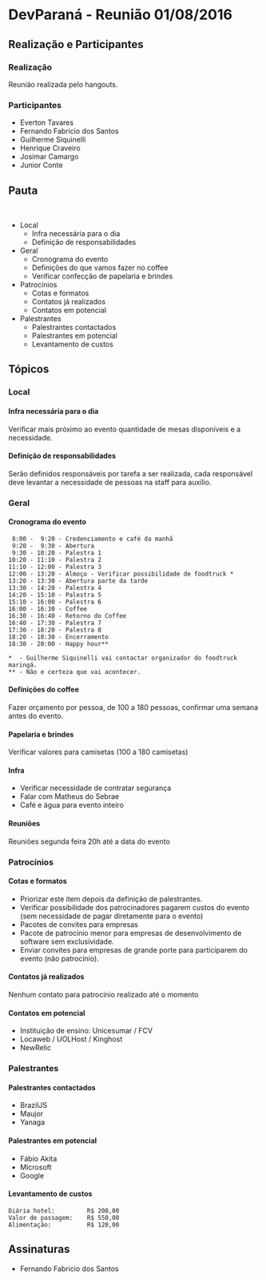 # DevParaná - Reunião 01/08/2016

## Realização e Participantes
### Realização
Reunião realizada pelo hangouts.

### Participantes
- Everton Tavares
- Fernando Fabricio dos Santos
- Guilherme Siquinelli
- Henrique Craveiro
- Josimar Camargo
- Junior Conte

## Pauta
​
* Local
    - Infra necessária para o dia
    - Definição de responsabilidades
* Geral
    - Cronograma do evento
    - Definições do que vamos fazer no coffee
    - Verificar confecção de papelaria e brindes
* Patrocínios
    - Cotas e formatos
    - Contatos já realizados
    - Contatos em potencial
* Palestrantes
    - Palestrantes contactados
    - Palestrantes em potencial
    - Levantamento de custos

## Tópicos
### Local
#### Infra necessária para o dia

Verificar mais próximo ao evento quantidade de mesas disponíveis e a necessidade.

#### Definição de responsabilidades

Serão definidos responsáveis por tarefa a ser realizada, cada responsável deve levantar a necessidade de pessoas na staff para auxílio.

### Geral

#### Cronograma do evento

```
 8:00 -  9:20 - Credenciamento e café da manhã
 9:20 -  9:30 - Abertura
 9:30 - 10:20 - Palestra 1
10:20 - 11:10 - Palestra 2
11:10 - 12:00 - Palestra 3
12:00 - 13:20 - Almoço - Verificar possibilidade de foodtruck *
13:20 - 13:30 - Abertura parte da tarde
13:30 - 14:20 - Palestra 4
14:20 - 15:10 - Palestra 5
15:10 - 16:00 - Palestra 6
16:00 - 16:30 - Coffee
16:30 - 16:40 - Retorno do Coffee
16:40 - 17:30 - Palestra 7
17:30 - 18:20 - Palestra 8
18:20 - 18:30 - Encerramento
18:30 - 20:00 - Happy hour**

*  - Guilherme Siquinelli vai contactar organizador do foodtruck maringá.
** - Não e certeza que vai acontecer.
```

#### Definições do coffee

Fazer orçamento por pessoa, de 100 a 180 pessoas, confirmar uma semana antes do evento.

#### Papelaria e brindes

Verificar valores para camisetas (100 a 180 camisetas)

#### Infra

- Verificar necessidade de contratar segurança
- Falar com Matheus do Sebrae
- Café e água para evento inteiro

#### Reuniões

Reuniões segunda feira 20h até a data do evento

### Patrocínios
#### Cotas e formatos
- Priorizar este item depois da definição de palestrantes.
- Verificar possibilidade dos patrocinadores pagarem custos do evento (sem necessidade de pagar diretamente para o evento)
- Pacotes de convites para empresas
- Pacote de patrocínio menor para empresas de desenvolvimento de software sem exclusividade.
- Enviar convites para empresas de grande porte para participarem do evento (não patrocínio).

#### Contatos já realizados

Nenhum contato para patrocínio realizado até o momento

#### Contatos em potencial
- Instituição de ensino: Unicesumar / FCV
- Locaweb / UOLHost / Kinghost
- NewRelic

### Palestrantes
#### Palestrantes contactados
- BrazilJS
- Maujor
- Yanaga

#### Palestrantes em potencial
- Fábio Akita
- Microsoft
- Google

#### Levantamento de custos
```
Diária hotel:         R$ 200,00
Valor de passagem:    R$ 550,00
Alimentação:          R$ 120,00
```

## Assinaturas
- Fernando Fabricio dos Santos